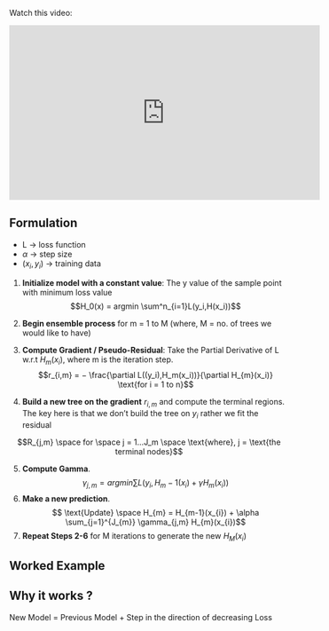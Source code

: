 Watch this video: 
<iframe width="560" height="315" src="https://www.youtube.com/embed/en2bmeB4QUo?si=TkUcZvx1waVOsuvt" title="YouTube video player" frameborder="0" allow="accelerometer; autoplay; clipboard-write; encrypted-media; gyroscope; picture-in-picture; web-share" referrerpolicy="strict-origin-when-cross-origin" allowfullscreen></iframe>  

## Formulation

- L → loss function
- $\alpha$ → step size
- $(x_i, y_i)$ → training data

1. **Initialize model with a constant value**: The y value of the sample point with minimum loss value
$$H_0(x) = argmin \sum^n_{i=1}L(y_i,H(x_i))$$

2. **Begin ensemble process** for m = 1 to M (where, M = no. of trees we would like to have)
3. **Compute Gradient / Pseudo-Residual**: Take the Partial Derivative of L w.r.t $H_m(x_i)$, where m is the iteration step.
$$r_{i,m} = − \frac{\partial L((y_i),H_m(x_i))}{\partial H_{m}(x_i)} \text{for i = 1 to n}$$
4. **Build a new tree on the gradient** $r_{i,m}$ and compute the terminal regions. The key here is that we don’t build the tree on $y_i$ rather we fit the residual

$$R_{j,m} \space for \space j = 1...J_m \space \text{where}, j = \text{the terminal nodes}$$

5. **Compute Gamma**. $$\gamma_{j,m} = argmin\sum L(y_i,H_m−1(x_i) + \gamma H_{m}(x_{i}))$$
6. **Make a new prediction**.
$$ \text{Update} \space H_{m} = H_{m-1}(x_{i}) + \alpha \sum_{j=1}^{J_{m}} \gamma_{j,m} H_{m}(x_{i})$$
7. **Repeat Steps 2-6** for M iterations to generate the new $H_M(x_{i})$

## Worked Example



## Why it works ?

New Model = Previous Model + Step in the direction of decreasing Loss

